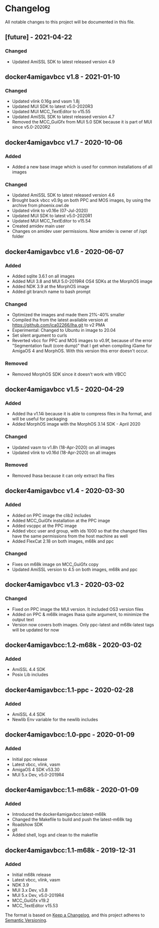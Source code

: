 # Changelog
All notable changes to this project will be documented in this file.

## [future] - 2021-04-22
### Changed
- Updated AmiSSL SDK to latest released version 4.9

## docker4amigavbcc v1.8 - 2021-01-10
### Changed
- Updated vlink 0.16g and vasm 1.8j
- Updated MUI SDK to latest v5.0-2020R3
- Updated MUI MCC_TextEditor to v15.55
- Updated AmiSSL SDK to latest released version 4.7
- Removed the MCC_GuiGfx from MUI 5.0 SDK because it is part of MUI since v5.0-2020R2

## docker4amigavbcc v1.7 - 2020-10-06
### Added
- Added a new base image which is used for common installations of all images

### Changed
- Updated AmiSSL SDK to latest released version 4.6
- Brought back vbcc v0.9g on both PPC and MOS images, by using the archive from phoenix.owl.de
- Updated vlink to v0.16e (07-Jul-2020)
- Updated MUI SDK to latest v5.0-2020R1
- Updated MUI MCC_TextEditor to v15.54
- Created amidev main user
- Changes on amidev user permissions. Now amidev is owner of /opt folder

## docker4amigavbcc v1.6 - 2020-06-07
### Added
- Added sqlite 3.6.1 on all images
- Added MUI 3.8 and MUI 5.0-2019R4 OS4 SDKs at the MorphOS image
- Added NDK 3.9 at the MorphOS image
- Added git branch name to bash prompt

### Changed
- Optimized the images and made them 21%-40% smaller
- Compiled lha from the latest available version at https://github.com/jca02266/lha.git to v2 PMA
- Experimental: Changed to Ubuntu in image to 20.04
- Set silent argument to curls
- Reverted vbcc for PPC and MOS images to v0.9f, because of the error "Segmentation fault (core dump)" that I get when compiling iGame for AmigaOS 4 and MorphOS. With this version this error doesn't occur.

### Removed
- Removed MorphOS SDK since it doesn't work with VBCC

## docker4amigavbcc v1.5 - 2020-04-29
### Added
- Added lha v1.14i because it is able to compress files in lha format, and will be useful for packaging
- Added MorphOS image with the MorphOS 3.14 SDK - April 2020

### Changed
- Updated vasm to v1.8h (18-Apr-2020) on all images
- Updated vlink to v0.16d (18-Apr-2020) on all images

### Removed
- Removed lhasa because it can only extract lha files

## docker4amigavbcc v1.4 - 2020-03-30
### Added
- Added on PPC image the clib2 includes
- Added MCC_GuiGfx installation at the PPC image
- Added vscppc at the PPC image
- Added vbcc user and group, with ids 1000 so that the changed files have the same permissions from the host machine as well
- Added FlexCat 2.18 on both images, m68k and ppc

### Changed
- Fixes on m68k image on MCC_GuiGfx copy
- Updated AmiSSL version to 4.5 on both images, m68k and ppc

## docker4amigavbcc v1.3 - 2020-03-02
### Changed
- Fixed on PPC image the MUI version. It included OS3 version files
- Added on PPC & m68k images lhasa quite argument, to minimize the output text
- Version now covers both images. Only ppc-latest and m68k-latest tags will be updated for now

## docker4amigavbcc:1.2-m68k - 2020-03-02
### Added
- AmiSSL 4.4 SDK
- Posix Lib includes

## docker4amigavbcc:1.1-ppc - 2020-02-28
### Added
- AmiSSL 4.4 SDK
- Newlib Env variable for the newlib includes

## docker4amigavbcc:1.0-ppc - 2020-01-09
### Added
- Initial ppc release
- Latest vbcc, vlink, vasm
- AmigaOS 4 SDK v53.30
- MUI 5.x Dev, v5.0-2019R4

## docker4amigavbcc:1.1-m68k - 2020-01-09
### Added
- Introduced the docker4amigavbcc:latest-m68k
- Changed the Makefile to build and push the latest-m68k tag
- Roadshow SDK
- git
- Added shell, logs and clean to the makefile

## docker4amigavbcc:1.1-m68k - 2019-12-31
### Added
- Initial m68k release
- Latest vbcc, vlink, vasm
- NDK 3.9
- MUI 3.x Dev, v3.8
- MUI 5.x Dev, v5.0-2019R4
- MCC_GuiGfx v19.2
- MCC_TextEditor v15.53






The format is based on [Keep a Changelog](https://keepachangelog.com/en/1.0.0/), 
and this project adheres to [Semantic Versioning](https://semver.org/spec/v2.0.0.html).